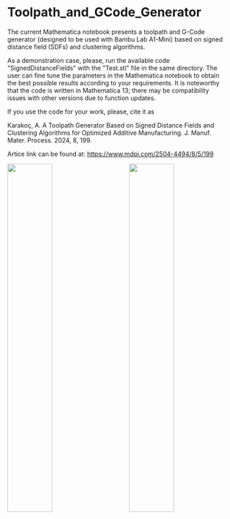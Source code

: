 # Toolpath_and_GCode_Generator

The current Mathematica notebook presents a toolpath and G-Code generator (designed to be used with Bambu Lab A1-Mini) based on signed distance field (SDFs) and clustering algorithms.

As a demonstration case, please, run the available code "SignedDistanceFields" with the "Test.stl" file in the same directory. The user can fine tune the parameters in the Mathematica notebook to obtain the best possible results according to your requirements. It is noteworthy that the code is written in Mathematica 13; there may be compatibility issues with other versions due to function updates.

If you use the code for your work, please, cite it as

   Karakoç, A. A Toolpath Generator Based on Signed Distance Fields and Clustering Algorithms for Optimized Additive Manufacturing. J. Manuf. Mater. Process. 2024, 8, 199.

Artice link can be found at: https://www.mdpi.com/2504-4494/8/5/199

<img width="45%" src="https://github.com/user-attachments/assets/fc495bd1-678f-4769-a1a8-5202640a92e6" align="right">
<img width="45%" src="https://github.com/user-attachments/assets/b3f77b24-26c2-4022-a37a-9ce10f0fb7d1" align="left">
